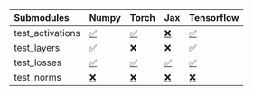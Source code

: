| Submodules       | Numpy                                                                                                                           | Torch                                                                                                                           | Jax                                                                                                                             | Tensorflow                                                                                                                      |
|:-----------------|:--------------------------------------------------------------------------------------------------------------------------------|:--------------------------------------------------------------------------------------------------------------------------------|:--------------------------------------------------------------------------------------------------------------------------------|:--------------------------------------------------------------------------------------------------------------------------------|
| test_activations | <a href="https://github.com/unifyai/ivy/runs/8180097609?check_suite_focus=true" rel="noopener noreferrer" target="_blank">✅</a> | <a href="https://github.com/unifyai/ivy/runs/8180097792?check_suite_focus=true" rel="noopener noreferrer" target="_blank">✅</a> | <a href="https://github.com/unifyai/ivy/runs/8180097904?check_suite_focus=true" rel="noopener noreferrer" target="_blank">❌</a> | <a href="https://github.com/unifyai/ivy/runs/8180098016?check_suite_focus=true" rel="noopener noreferrer" target="_blank">✅</a> |
| test_layers      | <a href="https://github.com/unifyai/ivy/runs/8180097675?check_suite_focus=true" rel="noopener noreferrer" target="_blank">✅</a> | <a href="https://github.com/unifyai/ivy/runs/8180097822?check_suite_focus=true" rel="noopener noreferrer" target="_blank">❌</a> | <a href="https://github.com/unifyai/ivy/runs/8180097928?check_suite_focus=true" rel="noopener noreferrer" target="_blank">❌</a> | <a href="https://github.com/unifyai/ivy/runs/8180098073?check_suite_focus=true" rel="noopener noreferrer" target="_blank">✅</a> |
| test_losses      | <a href="https://github.com/unifyai/ivy/runs/8180097726?check_suite_focus=true" rel="noopener noreferrer" target="_blank">✅</a> | <a href="https://github.com/unifyai/ivy/runs/8180097855?check_suite_focus=true" rel="noopener noreferrer" target="_blank">✅</a> | <a href="https://github.com/unifyai/ivy/runs/8180097957?check_suite_focus=true" rel="noopener noreferrer" target="_blank">✅</a> | <a href="https://github.com/unifyai/ivy/runs/8180098117?check_suite_focus=true" rel="noopener noreferrer" target="_blank">✅</a> |
| test_norms       | <a href="https://github.com/unifyai/ivy/runs/8180097757?check_suite_focus=true" rel="noopener noreferrer" target="_blank">❌</a> | <a href="https://github.com/unifyai/ivy/runs/8180097883?check_suite_focus=true" rel="noopener noreferrer" target="_blank">❌</a> | <a href="https://github.com/unifyai/ivy/runs/8180097980?check_suite_focus=true" rel="noopener noreferrer" target="_blank">❌</a> | <a href="https://github.com/unifyai/ivy/runs/8180098150?check_suite_focus=true" rel="noopener noreferrer" target="_blank">❌</a> |